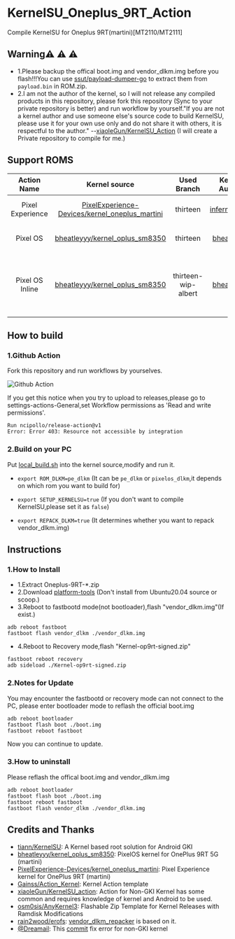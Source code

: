 # KernelSU_Oneplus_9RT_Action
Compile KernelSU for Oneplus 9RT(martini)[MT2110/MT2111]

## Warning:warning: :warning: :warning:
- 1.Please backup the offical boot.img and vendor_dlkm.img before you flash!!!You can use [ssut/payload-dumper-go](https://github.com/ssut/payload-dumper-go.git) to extract them from `payload.bin` in ROM.zip.
- 2.I am not the author of the kernel, so I will not release any compiled products in this repository, please fork this repository (Sync to your private repository is better) and run workflow by yourself."If you are not a kernel author and use someone else's source code to build KernelSU, please use it for your own use only and do not share it with others, it is respectful to the author." --[xiaoleGun/KernelSU_Action](https://github.com/xiaoleGun/KernelSU_Action.git) (I will create a Private repository to compile for me.)

## Support ROMS

| Action Name | Kernel source | Used Branch | Kernel Author | Notes |
|:--:|:--:|:--:|:--:|:--:|
| Pixel Experience | [PixelExperience-Devices/kernel_oneplus_martini](https://github.com/PixelExperience-Devices/kernel_oneplus_martini.git) | thirteen | [inferno0230](https://github.com/inferno0230) | Need flash vendor_dlkm.img.Should use OOS13-based version. |
| Pixel OS | [bheatleyyy/kernel_oplus_sm8350](https://github.com/bheatleyyy/kernel_oplus_sm8350.git) | thirteen | [bheatleyyy](https://github.com/bheatleyyy/kernel_oplus_sm8350.git) | Need flash vendor_dlkm.img.Should use OOS13-based version. |
| Pixel OS Inline | [bheatleyyy/kernel_oplus_sm8350](https://github.com/bheatleyyy/kernel_oplus_sm8350.git) | thirteen-wip-albert | [bheatleyyy](https://github.com/bheatleyyy/kernel_oplus_sm8350.git) | Have been inlined all modules.Needn't flash vendor_dlkm.img.Theoretical support for all AOSP13-based third-party ROMs.Unsupport OOS and ColorOS. |

## How to build
### 1.Github Action
Fork this repository and run workflows by yourselves.

![Github Action](https://user-images.githubusercontent.com/64072399/213983210-c04ecdee-4f65-4854-a854-42ee587508a4.png)

If you get this notice when you try to upload to releases,please go to settings-actions-General,set Workflow permissions as 'Read and write permissions'.

```
Run ncipollo/release-action@v1
Error: Error 403: Resource not accessible by integration
```

### 2.Build on your PC
Put [local_build.sh](https://raw.githubusercontent.com/natsumerinchan/KernelSU_Oneplus_martini_Guide/main/local_build.sh) into the kernel source,modify and run it.

- `export ROM_DLKM=pe_dlkm` (It can be `pe_dlkm` or `pixelos_dlkm`,it depends on which rom you want to build for)

- `export SETUP_KERNELSU=true` (If you don't want to compile KernelSU,please set it as `false`)

- `export REPACK_DLKM=true` (It determines whether you want to repack vendor_dlkm.img)

## Instructions
### 1.How to Install
- 1.Extract Oneplus-9RT-*.zip
- 2.Download [platform-tools](https://developer.android.com/studio/releases/platform-tools) (Don't install from Ubuntu20.04 source or scoop.)
- 3.Reboot to fastbootd mode(not bootloader),flash "vendor_dlkm.img"(If exist.)
```
adb reboot fastboot
fastboot flash vendor_dlkm ./vendor_dlkm.img
```
- 4.Reboot to Recovery mode,flash "Kernel-op9rt-signed.zip"
```
fastboot reboot recovery
adb sideload ./Kernel-op9rt-signed.zip
```

### 2.Notes for Update
You may encounter the fastbootd or recovery mode can not connect to the PC, please enter bootloader mode to reflash the official boot.img
```
adb reboot bootloader
fastboot flash boot ./boot.img
fastboot reboot fastboot
```
Now you can continue to update.

### 3.How to uninstall
Please reflash the offical boot.img and vendor_dlkm.img 
```
adb reboot bootloader
fastboot flash boot ./boot.img
fastboot reboot fastboot
fastboot flash vendor_dlkm ./vendor_dlkm.img
```

## Credits and Thanks
* [tiann/KernelSU](https://github.com/tiann/KernelSU.git): A Kernel based root solution for Android GKI
* [bheatleyyy/kernel_oplus_sm8350](https://github.com/bheatleyyy/kernel_oplus_sm8350.git): PixelOS kernel for OnePlus 9RT 5G (martini)
* [PixelExperience-Devices/kernel_oneplus_martini](https://github.com/PixelExperience-Devices/kernel_oneplus_martini.git): Pixel Experience kernel for OnePlus 9RT (martini)
* [Gainss/Action_Kernel](https://github.com/Gainss/Action_Kernel.git): Kernel Action template
* [xiaoleGun/KernelSU_action](https://github.com/xiaoleGun/KernelSU_action.git): Action for Non-GKI Kernel has some common and requires knowledge of kernel and Android to be used.
* [osm0sis/AnyKernel3](https://github.com/osm0sis/AnyKernel3.git): Flashable Zip Template for Kernel Releases with Ramdisk Modifications
* [rain2wood/erofs](https://github.com/rain2wood/erofs.git): [vendor_dlkm_repacker](https://github.com/natsumerinchan/vendor_dlkm_repacker.git) is based on it.
* [@Dreamail](https://github.com/Dreamail): This [commit](https://github.com/tiann/KernelSU/commit/bf87b134ded3b81a864db20d8d25d0bfb9e74ebe) fix error for non-GKI kernel
